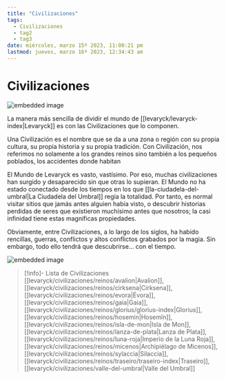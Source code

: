 ```yaml
---
title: "Civilizaciones"
tags:
  - Civilizaciones
  - tag2
  - tag3
date: miércoles, marzo 15º 2023, 11:00:21 pm
lastmod: jueves, marzo 16º 2023, 12:34:43 am
---
```


# Civilizaciones

![embedded image](https://assets.legendkeeper.com/aa59bb46-b7ac-43c1-b896-0971a7ea4f5e.jpg "Attachment")

La manera más sencilla de dividir el mundo de [[levaryck/levaryck-index|Levaryck]] es con las Civilizaciones que lo componen.

Una Civilización es el nombre que se da a una zona o región con su propia cultura, su propia historia y su propia tradición. Con Civilización, nos referimos no solamente a los grandes reinos sino también a los pequeños poblados, los accidentes donde habitan

El Mundo de Levaryck es vasto, vastísimo. Por eso, muchas civilizaciones han surgido y desaparecido sin que otras lo supieran. El Mundo no ha estado conectado desde los tiempos en los que [[la-ciudadela-del-umbral|La Ciudadela del Umbral]] regía la totalidad. Por tanto, es normal visitar sitios que jamás antes alguien había visto, o descubrir historias perdidas de seres que existieron muchísimo antes que nosotros; la casi infinidad tiene estas magníficas propiedades.

Obviamente, entre Civilizaciones, a lo largo de los siglos, ha habido rencillas, guerras, conflictos y altos conflictos grabados por la magia. Sin embargo, todo ello tendrá que descubrirse… con el tiempo.

![embedded image](https://assets.legendkeeper.com/6a959af3-e2ab-4f29-92fa-a1129de0d65e.jpg "Attachment")


>[!info]- Lista de Civilizaciones
>[[levaryck/civilizaciones/reinos/avalion|Avalion]], [[levaryck/civilizaciones/reinos/cirksena|Cirksena]], [[levaryck/civilizaciones/reinos/evora|Évora]], [[levaryck/civilizaciones/reinos/gaia|Gaia]], [[levaryck/civilizaciones/reinos/glorius/glorius-index|Glorius]], [[levaryck/civilizaciones/reinos/hosemin|Hosemîn]], [[levaryck/civilizaciones/reinos/isla-de-mon|Isla de Mon]], [[levaryck/civilizaciones/reinos/lanza-de-plata|Lanza de Plata]], [[levaryck/civilizaciones/reinos/luna-roja|Imperio de la Luna Roja]], [[levaryck/civilizaciones/reinos/micenos|Archipiélago de Micenos]], [[levaryck/civilizaciones/reinos/sylaccia|Silaccia]], [[levaryck/civilizaciones/reinos/traseiro/traseiro-index|Traseiro]], [[levaryck/civilizaciones/valle-del-umbral|Valle del Umbral]]